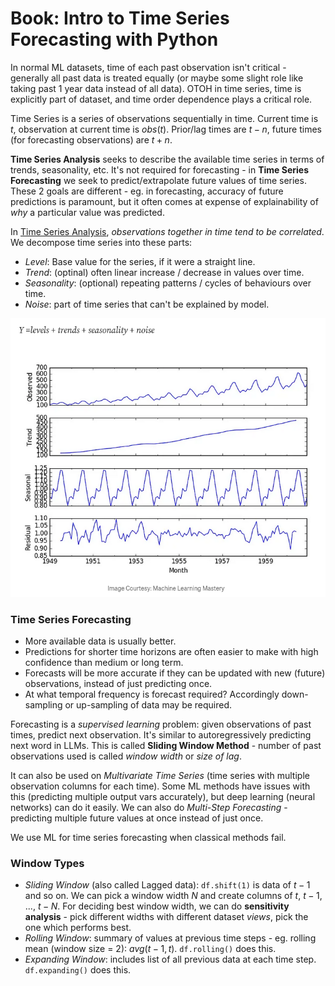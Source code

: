 # Book: Intro to Time Series Forecasting with Python

In normal ML datasets, time of each past observation isn't critical - generally all past data is treated equally (or maybe some slight role like taking past 1 year data instead of all data). OTOH in time series, time is explicitly part of dataset, and time order dependence plays a critical role.

Time Series is a series of observations sequentially in time. Current time is $t$, observation at current time is $obs(t)$. Prior/lag times are $t-n$, future times (for forecasting observations) are $t+n$.

**Time Series Analysis** seeks to describe the available time series in terms of trends, seasonality, etc. It's not required for forecasting - in **Time Series Forecasting** we seek to predict/extrapolate future values of time series. These 2 goals are different - eg. in forecasting,
accuracy of future predictions is paramount, but it often comes at expense of explainability of _why_ a particular value was predicted.

In [Time Series Analysis](https://medium.com/swlh/time-series-analysis-7006ea1c3326), *observations together in time tend to be correlated*. We decompose time series into these parts:

- _Level_: Base value for the series, if it were a straight line.
- _Trend_: (optinal) often linear increase / decrease in values over time.
- _Seasonality_: (optional) repeating patterns / cycles of behaviours over time.
- _Noise_: part of time series that can't be explained by model.

![Time Series Analysis](images/time_series_analysis.png)

### Time Series Forecasting
- More available data is usually better.
- Predictions for shorter time horizons are often easier to make with high confidence than medium or long term.
- Forecasts will be more accurate if they can be updated with new (future) observations, instead of just predicting once.
- At what temporal frequency is forecast required? Accordingly down-sampling or up-sampling of data may be required.

Forecasting is a *supervised learning* problem: given observations of past times, predict next observation. It's similar to autoregressively predicting next word in LLMs. This is called **Sliding Window Method** - number of past observations used is called *window width* or *size of lag*. 

It can also be used on *Multivariate Time Series* (time series with multiple observation columns for each time). Some ML methods have issues with this (predicting multiple output vars accurately), but deep learning (neural networks) can do it easily. We can also do *Multi-Step Forecasting* - predicting multiple future values at once instead of just once.

We use ML for time series forecasting when classical methods fail.

### Window Types
- *Sliding Window* (also called Lagged data): `df.shift(1)` is data of $t-1$ and so on. We can pick a window width $N$ and create columns of $t$, $t-1$, ..., $t-N$. For deciding best window width, we can do **sensitivity analysis** - pick different widths with different dataset *views*, pick the one which performs best.
- *Rolling Window*: summary of values at previous time steps - eg. rolling mean (window size = 2): $avg(t-1, t)$. `df.rolling()` does this.
- *Expanding Window*: includes list of all previous data at each time step. `df.expanding()` does this.
